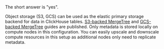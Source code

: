 
The short answer is "yes".

Object storage (S3, GCS) can be used as the elastic primary storage backend for data in ClickHouse tables. [S3-backed MergeTree](/integrations/data-ingestion/s3/index.md) and [GCS-backed MergeTree](/integrations/data-ingestion/gcs/index.md) guides are published. Only metadata is stored locally on compute nodes in this configuration. You can easily upscale and downscale compute resources in this setup as additional nodes only need to replicate metadata.

